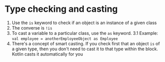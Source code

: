 # Type checking and casting
1. Use the `is` keyword to check if an object is an instance of a given class
2. The converse is `!is`
3. To cast a variable to a particular class, use the `as` keyword.
    3.1 Example: `val employee = anotherEmployeeObject as Employee`
4. There's a concept of smart casting. If you check first that an object `is` of a given type, then you don't need to cast it to that type within the block. Kotlin casts it automatically for you
